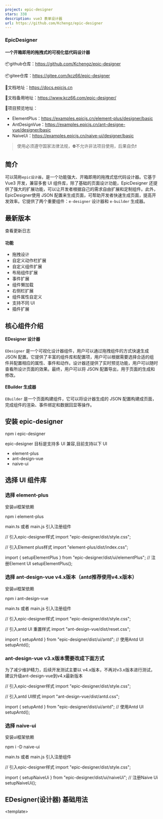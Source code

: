 ```yaml
---
project: epic-designer
stars: 338
description: vue3 表单设计器
url: https://github.com/Kchengz/epic-designer
---
```


### EpicDesigner

#### 一个开箱即用的拖拽式的可视化低代码设计器

📦github仓库：https://github.com/Kchengz/epic-designer

📦gitee仓库：https://gitee.com/kcz66/epic-designer

📖文档地址：https://docs.epicjs.cn

📖文档备用地址：https://www.kcz66.com/epic-designer/

💎项目预览地址：

-   ElementPlus：https://examples.epicjs.cn/element-plus/designer/basic
-   AntDesignVue：https://examples.epicjs.cn/ant-designe-vue/designer/basic
-   NaiveUi：https://examples.epicjs.cn/naive-ui/designer/basic

> 使用必须遵守国家法律法规，⛔不允许非法项目使用，后果自负❗

简介
--

可以简称`epic设计器`，是一个功能强大、开箱即用的拖拽式低代码设计器。它基于 Vue3 开发，兼容多套 UI 组件库，除了基础的页面设计功能，EpicDesigner 还提供了强大的扩展功能，可以让开发者根据自己的需求自由扩展和定制组件。此外，EpicDesigner使用 JSON 配置来生成页面，可帮助开发者快速生成页面，提高开发效率。它提供了两个重要组件：`e-designer` 设计器和 `e-builder` 生成器。

最新版本
----

查看更新日志

#### 功能

-   拖拽设计
-   自定义动作栏扩展
-   自定义组件扩展
-   布局组件扩展
-   事件扩展
-   组件懒加载
-   右侧栏扩展
-   组件属性自定义
-   支持不同 UI
-   插件扩展

核心组件介绍
------

#### EDesigner 设计器

`EDesigner` 是一个可视化设计器组件，用户可以通过拖拽组件的方式快速生成 JSON 配置。它提供了丰富的组件库和配置项，用户可以根据需要选择合适的组件并配置相应的属性、事件和动作。设计器还提供了实时预览功能，用户可以随时查看所设计页面的效果。最终，用户可以将 JSON 配置导出，用于页面的生成和修改。

#### EBuilder 生成器

`EBuilder` 是一个页面构建组件，它可以将设计器生成的 JSON 配置构建成页面，完成组件的渲染、事件绑定和数据回显等操作。

安装 epic-designer
----------------

npm i epic-designer

epic-designer 目标是支持多 UI 兼容,目前支持以下 UI

-   element-plus
-   ant-design-vue
-   naive-ui

选择 UI 组件库
---------

### 选择 element-plus

安装ui框架依赖

npm i element-plus

main.ts 或者 main.js 引入注册组件

// 引入epic-designer样式
import "epic-designer/dist/style.css";

// 引入Element plus样式
import "element-plus/dist/index.css";

import { setupElementPlus } from "epic-designer/dist/ui/elementPlus";
// 注册Element UI
setupElementPlus();

### 选择 ant-design-vue v4.x版本（antd推荐使用v4.x版本）

安装ui框架依赖

npm i ant-design-vue

main.ts 或者 main.js 引入注册组件

// 引入epic-designer样式
import "epic-designer/dist/style.css";

// 引入antd UI 重置样式
import "ant-design-vue/dist/reset.css";

import { setupAntd } from "epic-designer/dist/ui/antd";
// 使用Antd UI
setupAntd();

### ant-design-vue v3.x版本需要改成下面方式

为了减少维护精力，后续开发测试主要以 v4.x版本，不再对v3.x版本进行测试，建议升级ant-design-vue到v4.x最新版本

// 引入epic-designer样式
import "epic-designer/dist/style.css";

// 引入antd UI样式
import "ant-design-vue/dist/antd.css";

import { setupAntd } from "epic-designer/dist/ui/antd";
// 使用Antd UI
setupAntd();

### 选择 naive-ui

安装ui框架依赖

npm i -D naive-ui

main.ts 或者 main.js 引入注册组件

// 引入epic-designer样式
import "epic-designer/dist/style.css";

import { setupNaiveUi } from "epic-designer/dist/ui/naiveUi";
// 注册Naive Ui
setupNaiveUi();

EDesigner(设计器) 基础用法
-------------------

<template\>
  <div class\="h-full"\>
    <EDesigner />
  </div\>
</template\>
<script setup lang="ts">
import { EDesigner } from "epic-designer";
</script\>
<style\>
.h-full {
  height: 100vh;
}
</style\>

EBuilder(生成器) 基础用法
------------------

<template\>
  <div\>
    <EBuilder :pageSchema\="pageSchema" />
  </div\>
</template\>
<script setup>
import { EBuilder } from "epic-designer";
const pageSchema \= {
  schemas: \[
    {
      type: "page",
      id: "root",
      children: \[
        {
          label: "输入框",
          type: "input",
          field: "input",
          icon: "epic-icon-write",
          input: true,
          componentProps: {
            defaultValue: "",
            placeholder: "请输入",
            size: "default",
            type: "text",
          },
          id: "gbm1xhrrj5s00",
        },
      \],
      componentProps: {
        style: {
          padding: "16px",
        },
      },
    },
  \],
};
</script\>

交流
--

点击链接加入 qq 群聊

-   【epic-designer 交流群：747609683】

捐赠
--

如果你觉得epic-designer对你有帮助，欢迎给我捐赠
